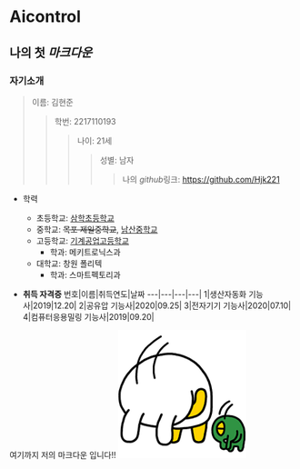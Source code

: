 # Aicontrol
## 나의 첫 *마크다운*
### 자기소개
>이름: 김현준
>>학번: 2217110193
>>>나이: 21세
>>>>성별: 남자
>>>>>나의 *github*링크: <https://github.com/Hjk221>

* 학력
  * 초등학교: [삼학초등학교](https://mokposamhak.es.jne.kr/user/indexMain.action?siteId=mokposamhak_es)
  * 중학교: ~~목포 제일중학교~~, [남산중학교](http://namsan-m.gne.go.kr/namsan-m/main.do)
  * 고등학교: [기계공업고등학교](http://yongzi-h.gne.go.kr/yongzi-h/main.do)
    * 학과: 메키트로닉스과
  *  대학교: 창원 폴리텍
     * 학과: 스마트펙토리과
  
* **취득 자격증**
번호|이름|취득연도|날짜
    ---|---|---|---|
   1|생산자동화 기능사|2019|12.20|
   2|공유압 기능사|2020|09.25|
   3|전자기기 기능사|2020|07.10|
   4|컴퓨터응용밀링 기능사|2019|09.20|

여기까지 저의 마크다운 입니다!!
![Alt text](토끼.png)
